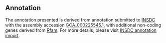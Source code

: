 

Annotation
----------

The annotation presented is derived from annotation submitted to
[INSDC](http://www.insdc.org) with the assembly accession
[GCA\_000225545.1](http://www.ebi.ac.uk/ena/data/view/GCA_000225545.1),
with additional non-coding genes derived from
[Rfam](http://rfam.xfam.org/). For more details, please visit [INSDC
annotation
import](http://ensemblgenomes.org/info/data/insdc_annotation).
